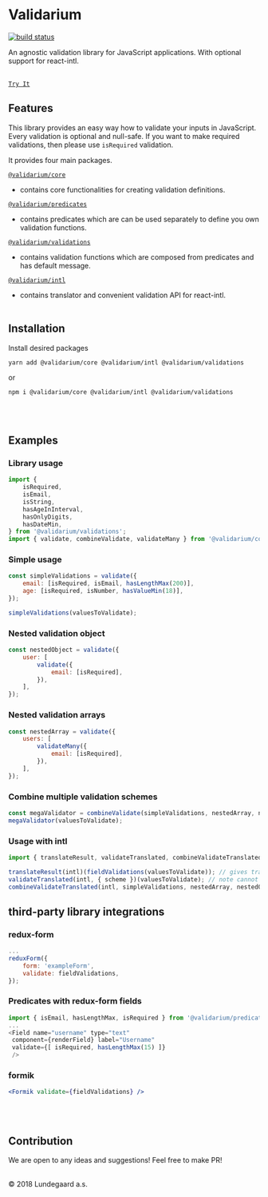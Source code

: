 # Validarium

[![build status](https://img.shields.io/travis/lundegaard/validarium/master.svg?style=flat-square)](https://travis-ci.org/lundegaard/validarium)

An agnostic validation library for JavaScript applications. With optional support for react-intl.
<br />
<br />

[`Try It`](https://runkit.com/aizerin/validarium)

## Features

This library provides an easy way how to validate your inputs in JavaScript.
Every validation is optional and null-safe. If you want to make required validations, then please use `isRequired` validation.

It provides four main packages.

[`@validarium/core`](packages/core/README.md)

- contains core functionalities for creating validation definitions.

[`@validarium/predicates`](packages/predicates/README.md)

- contains predicates which are can be used separately to define you own validation functions.

[`@validarium/validations`](packages/validations/README.md)

- contains validation functions which are composed from predicates and has default message.

[`@validarium/intl`](packages/intl/README.md)

- contains translator and convenient validation API for react-intl.
  <br />
  <br />

## Installation

Install desired packages

`yarn add @validarium/core @validarium/intl @validarium/validations`

or

`npm i @validarium/core @validarium/intl @validarium/validations`

<br />
<br />

## Examples

<!-- ```jsx
TODO: is it really necessary to have this example ?
// Unclean validations definition

export const getValidate = values => {
	const errors = {};
	if (!values.email) {
		errors.email = 'Required';
	} else if (values.email.length < 200) {
		errors.username = 'Must be shorter than 200 characters';
	}
	if (!values.age) {
		errors.age = 'Required';
	} else if (isNaN(Number(values.age))) {
		errors.age = 'Must be a number';
	} else if (Number(values.age) < 90) {
		errors.age = 'Sorry, you must be at least 18 years old';
	}
	return errors;
};
``` -->

### Library usage

```js
import {
	isRequired,
	isEmail,
	isString,
	hasAgeInInterval,
	hasOnlyDigits,
	hasDateMin,
} from '@validarium/validations';
import { validate, combineValidate, validateMany } from '@validarium/core';
```

### Simple usage

```js
const simpleValidations = validate({
	email: [isRequired, isEmail, hasLengthMax(200)],
	age: [isRequired, isNumber, hasValueMin(18)],
});

simpleValidations(valuesToValidate);
```

### Nested validation object

```js
const nestedObject = validate({
	user: [
		validate({
			email: [isRequired],
		}),
	],
});
```

### Nested validation arrays

```js
const nestedArray = validate({
	users: [
		validateMany({
			email: [isRequired],
		}),
	],
});
```

### Combine multiple validation schemes

```js
const megaValidator = combineValidate(simpleValidations, nestedArray, nestedObject);
megaValidator(valuesToValidate);
```

### Usage with intl

```js
import { translateResult, validateTranslated, combineValidateTranslated } from '@validarium/intl';

translateResult(intl)(fieldValidations(valuesToValidate)); // gives translated result
validateTranslated(intl, { scheme })(valuesToValidate); // note cannot have nested scheme or be used in combination
combineValidateTranslated(intl, simpleValidations, nestedArray, nestedObject)(valuesToValidate); // ultimate solution
```

## third-party library integrations

### redux-form

```js
...
reduxForm({
	form: 'exampleForm',
	validate: fieldValidations,
});
```

### Predicates with redux-form fields

```js
import { isEmail, hasLengthMax, isRequired } from '@validarium/predicates';
...
<Field name="username" type="text"
 component={renderField} label="Username"
 validate={[ isRequired, hasLengthMax(15) ]}
 />
```

### formik

```jsx
<Formik validate={fieldValidations} />
```

<br />
<br />

## Contribution

We are open to any ideas and suggestions! Feel free to make PR!
<br />
<br />

© 2018 Lundegaard a.s.
